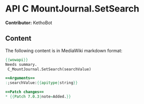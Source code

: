 # API C MountJournal.SetSearch

**Contributor:** KethoBot

## Content

The following content is in MediaWiki markdown format:

```mediawiki
{{wowapi}}
Needs summary.
 C_MountJournal.SetSearch(searchValue)

==Arguments==
:;searchValue:{{apitype|string}}

==Patch changes==
* {{Patch 7.0.3|note=Added.}}
```
